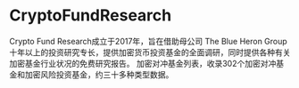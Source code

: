 # 

# CryptoFundResearch

Crypto Fund Research成立于2017年，旨在借助母公司 The Blue Heron Group十年以上的投资研究专长，提供加密货币投资基金的全面调研，同时提供各种有关加密基金行业状况的免费研究报告。 加密对冲基金列表，收录302个加密对冲基金和加密风险投资基金，约三十多种类型数据。


